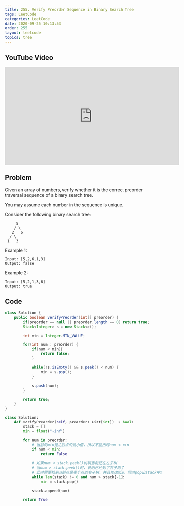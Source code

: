 ```yaml
---
title: 255. Verify Preorder Sequence in Binary Search Tree
tags: LeetCode
categories: LeetCode
date: 2020-09-25 10:13:53
order: 255
layout: leetcode
topics: tree
---
```


## YouTube Video

<iframe width="560" height="315" src="https://www.youtube.com/embed/Psce8aMuX8s" title="YouTube video player" frameborder="0" allow="accelerometer; autoplay; clipboard-write; encrypted-media; gyroscope; picture-in-picture" allowfullscreen></iframe>

## Problem

Given an array of numbers, verify whether it is the correct preorder traversal sequence of a binary search tree.

You may assume each number in the sequence is unique.

Consider the following binary search tree:

```
     5
    / \
   2   6
  / \
 1   3
```

Example 1:

```
Input: [5,2,6,1,3]
Output: false
```

Example 2:

```
Input: [5,2,1,3,6]
Output: true
```

## Code

```java
class Solution {
    public boolean verifyPreorder(int[] preorder) {
        if(preorder == null || preorder.length == 0) return true;
        Stack<Integer> s = new Stack<>();

        int min = Integer.MIN_VALUE;

        for(int num : preorder) {
            if(num < min){
                return false;
            }

            while(!s.isEmpty() && s.peek() < num) {
                min = s.pop();
            }

            s.push(num);
        }

        return true;
    }
}
```

```python
class Solution:
    def verifyPreorder(self, preorder: List[int]) -> bool:
        stack = []
        min = float("-inf")

        for num in preorder:
            # 当前的min是之后点的最小值，所以不能出现num < min
            if num < min:
                return False

            # 如果num < stack.peek()说明当前还在左子树
            # 当num > stack.peek()时，说明已经到了右子树了
            # 此时需要找到当前点是哪个点的右子树，并且修改min，同时pop出stack中的值
            while len(stack) != 0 and num > stack[-1]:
                min = stack.pop()

            stack.append(num)

        return True
```

